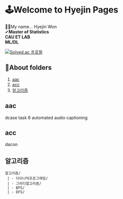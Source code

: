 # 🕹Welcome to Hyejin Pages 
  👏👏My name... Hyejin Won  
✔**Master of Statistics   
CAU ET LAB   
ML/DL**   


[![Solved.ac
프로필](http://mazassumnida.wtf/api/generate_badge?boj=whj9492)](https://solved.ac/whj9492)




## 📂About folders
1. [aac](#aac)  
2. [acc](#acc)  
3. [알고리즘](#알고리즘)
   



## aac
dcase task 6 automated audio captioning


## acc
dacon

## 알고리즘
    알고리즘/
     | - 다이나믹프로그래밍/
     | - 그리디알고리즘/
     | - BFS/
     | - DFS/
